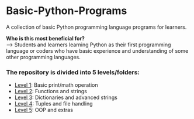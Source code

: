 # Basic-Python-Programs
A collection of basic Python programming language programs for learners.  

<b>Who is this most beneficial for?</b></br>
--> Students and learners learning Python as their first programming language or coders who have basic experience and understanding of some other programming languages.

<h3>The repository is divided into 5 levels/folders:</h3>
<ul>
  <li><a href="https://github.com/ProxyHydra/Basic-Python-Programs/tree/main/Level%201">Level 1</a>: Basic print/math operation</li>
  <li><a href="https://github.com/ProxyHydra/Basic-Python-Programs/tree/main/Level%202">Level 2</a>: Functions and strings</li>
  <li><a href="https://github.com/ProxyHydra/Basic-Python-Programs/tree/main/Level%203">Level 3</a>: Dictionaries and advanced strings</li>
  <li><a href="https://github.com/ProxyHydra/Basic-Python-Programs/tree/main/Level%204">Level 4</a>: Tuples and file handling</li>
  <li><a href="https://github.com/ProxyHydra/Basic-Python-Programs/tree/main/Level%205">Level 5</a>: OOP and extras</li>
</ul>
